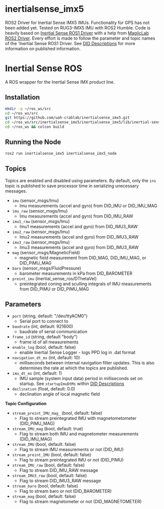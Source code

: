 # inertialsense_imx5
ROS2 Driver for Inertial Sense IMX5 IMUs. Functionality for GPS has not been added yet. Tested on RUG3-IMX5 IMU with ROS2 Humble. Code is heavily based on [Inertial Sense ROS1 Driver](https://github.com/inertialsense/inertial-sense-ros) with a help from [MagiicLab ROS2 Driver](https://gitlab.magiccvs.byu.edu/boatlanding/ros2-sensor-drivers/inertialsense_ros2/-/tree/ros2). Every effort is made to follow the parameter and topic names of the 'Inertial Sense ROS1 Driver. See [DID Descriptions](https://docs.inertialsense.com/user-manual/com-protocol/DID-descriptions/) for more information on published information. 

# Inertial Sense ROS

A ROS wrapper for the Inertial Sense IMX product line.

## Installation

``` bash
mkdir -p ~/ros_ws/src
cd ~/ros_ws/src
git https://github.com/uah-crablab/inertialsense_imx5.git
cd ~/ros_ws/src/inertialsense_imx5/inertialsense_imx5/lib/inertial-sense-sdk/src/libusb && ./autogen.sh
cd ~/ros_ws && colcon build
```

## Running the Node

```bash
ros2 run inertialsense_imx5 inertialsense_imx5_node 
```

## Topics

Topics are enabled and disabled using parameters.  By default, only the `ins` topic is published to save processor time in serializing unecessary messages.
- `imu` (sensor_msgs/Imu)
    - Imu measurements (accel and gyro) from DID_IMU or DID_IMU_MAG
- `imu_raw` (sensor_msgs/Imu)
    - Imu measurements (accel and gyro) from DID_IMU_RAW
- `imu1_raw` (sensor_msgs/Imu)
    - Imu1 measurements (accel and gyro) from DID_IMU3_RAW
- `imu2_raw` (sensor_msgs/Imu)
    - Imu2 measurements (accel and gyro) from DID_IMU3_RAW
- `imu3_raw` (sensor_msgs/Imu)
    - Imu3 measurements (accel and gyro) from DID_IMU3_RAW
- `mag` (sensor_msgs/MagneticField) 
    - magnetic field measurement from DID_MAG, DID_IMU_MAG, or DID_PIMU_MAG
- `baro` (sensor_msgs/FluidPressure)
    - barometer measurements in kPa from DID_BAROMETER
- `preint_imu` (inertial_sense_ros/DThetaVel)
    - preintegrated coning and sculling integrals of IMU measurements from DID_PIMU or DID_PIMU_MAG

## Parameters

* `port` (string, default: "/dev/ttyACM0")
  - Serial port to connect to
* `baudrate` (int, default: 921600)
  - baudrate of serial communication
* `frame_id` (string, default "body")
  - frame id of all measurements
* `enable_log` (bool, default: false)
  - enable Inertial Sense Logger - logs PPD log in .dat format
* `navigation_dt_ms` (int, default: 10)
   - milliseconds between internal navigation filter updates.  This is also determines the rate at which the topics are published.
* `imu_dt_ms` (int, default: 1)
   - IMU sample (system input data) period in milliseconds set on startup. See `startupImuDtMs` within [DID Descriptions](https://docs.inertialsense.com/user-manual/com-protocol/DID-descriptions/)
* `declination` (float, default: 0.0)
  - declination angle of local magnetic field


**Topic Configuration**

* `stream_preint_IMU_mag_` (bool, default: false)
   - Flag to stream preintegrated IMU with magnetometometer (DID_PIMU_MAG)
* `stream_IMU_mag` (bool, default: true)
   - Flag to stream both IMU and magnetometer measurements (DID_IMU_MAG)
* `stream_IMU` (bool, default: false)
   - Flag to stream IMU measurements or not (DID_IMU)
* `stream_preint_IMU` (bool, default: false)
   - Flag to stream preintegrated IMU or not (DID_PIMU)
* `stream_IMU_raw` (bool, default: false)
   - Flag to stream DID_IMU_RAW message
* `stream_IMU3_raw` (bool, default: false)
   - Flag to stream DID_IMU3_RAW message
* `stream_baro` (bool, default: false)
   - Flag to stream baro or not (DID_BAROMETER)
* `stream_mag` (bool, default: false)
   - Flag to stream magnetometer or not (DID_MAGNETOMETER)
